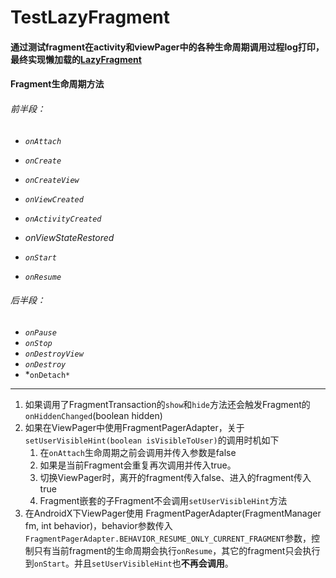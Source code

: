 # TestLazyFragment

#### 通过测试fragment在activity和viewPager中的各种生命周期调用过程log打印，最终实现懒加载的[LazyFragment](/app/src/main/java/a/b/c/base/LazyFragment.java)

#### Fragment生命周期方法

###### *前半段：*

- *`onAttach`*

- *`onCreate`*

- *`onCreateView`*

- *`onViewCreated`*
- *`onActivityCreated`*
- *onViewStateRestored*

- *`onStart`*
- *`onResume`*

###### *后半段：*

- *`onPause`*
- *`onStop`*
- *`onDestroyView`*
- *`onDestroy`*
- *`onDetach*`

------

1. 如果调用了FragmentTransaction的`show`和`hide`方法还会触发Fragment的`onHiddenChanged`(boolean hidden)
2. 如果在ViewPager中使用FragmentPagerAdapter，关于`setUserVisibleHint(boolean isVisibleToUser)`的调用时机如下
   1. 在`onAttach`生命周期之前会调用并传入参数是false
   2. 如果是当前Fragment会重复再次调用并传入true。
   3. 切换ViewPager时，离开的fragment传入false、进入的fragment传入true
   4. Fragment嵌套的子Fragment不会调用`setUserVisibleHint`方法
3. 在AndroidX下ViewPager使用 FragmentPagerAdapter(FragmentManager fm, int behavior)，behavior参数传入`FragmentPagerAdapter.BEHAVIOR_RESUME_ONLY_CURRENT_FRAGMENT`参数，控制只有当前fragment的生命周期会执行`onResume`，其它的fragment只会执行到`onStart`。并且`setUserVisibleHint`也**不再会调用**。